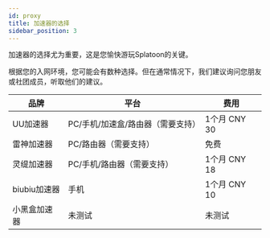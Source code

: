 ```yaml
---
id: proxy
title: 加速器的选择
sidebar_position: 3
---
```

加速器的选择尤为重要，这是您愉快游玩Splatoon的关键。



根据您的入网环境，您可能会有数种选择。但在通常情况下，我们建议询问您朋友或社团成员，听取他们的建议。

| 品牌       | 平台                              | 费用         |
| ---------- | --------------------------------- | ------------ |
| UU加速器   | PC/手机/加速盒/路由器（需要支持） | 1个月 CNY 30 |
| 雷神加速器 | PC/路由器（需要支持）             | 免费         |
| 灵缇加速器 | PC/手机/路由器（需要支持）        | 1个月 CNY 18|
| biubiu加速器 | 手机   | 1个月 CNY 10 |
| 小黑盒加速器 | 未测试 | 未测试       |

